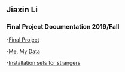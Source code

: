 ## Jiaxin Li
### Final Project Documentation 2019/Fall




-[Final Project](final.md) 

-[Me, My Data](mydata.md) 

-[Installation sets for strangers](first.md) 

